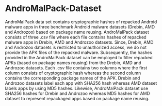 # AndroMalPack-Dataset
AndroMalPack data set contains cryptographic hashes of repacked Android malware apps in three benchmark Android malware datasets (Drebin, AMD and Androzoo) based on package name reusing.
AndroMalPack dataset consists of three .csv file where each file contains hashes of repacked malware apps in Drebin, AMD and Androzoo datasets. Since, Drebin, AMD and Androzoo datasets is restricted to unauthorized access, we do not provide the APK files of the repacked malware. Subsequently, the hashes provided in the AndroMalPack dataset can be employed to filter repacked APKs (based on package names reusing) from the Drebin, AMD and Androzoo datasets. Each .csv file contains two columns where the first column consists of cryptographic hash whereas the second column contains the corresponding package names of the APK. Drebin and Androzoo datasets label each app with SHA256 hash whereas AMD dataset labels apps by using MD5 hashes. Likewise, AndroMalPack dataset use SHA256 hashes for Drebin and Androzoo whereas MD5 hashes for AMD dataset to represent repackaged apps based on package name reusing.
